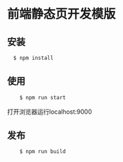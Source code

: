 # 前端静态页开发模版

## 安装

```bash
  $ npm install

```

## 使用

```bash
	$ npm run start
```

打开浏览器运行localhost:9000

## 发布

```bash
	$ npm run build
```

